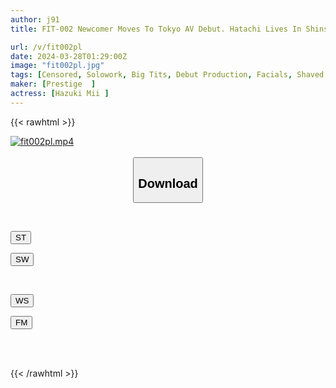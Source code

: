 ```yaml
---
author: j91
title: FIT-002 Newcomer Moves To Tokyo AV Debut. Hatachi Lives In Shinshu And Eats A Lot! ? Beautiful Breast Trimmer Mii Hazuki

url: /v/fit002pl
date: 2024-03-28T01:29:00Z
image: "fit002pl.jpg"
tags: [Censored, Solowork, Big Tits, Debut Production, Facials, Shaved	]
maker: [Prestige  ]
actress: [Hazuki Mii ]
---
```



{{< rawhtml >}}

<div class="video" data-videoid="b790YmexPziPjW2">
    <a href="javascript:;">
        <img src="/v/fit002pl/fit002pl.jpg" width="WIDTH" height="HEIGHT" alt="fit002pl.mp4" loading="lazy">
    </a>
</div>

<script type="text/javascript" src="https://j91.asia/asset/on-demand-st.js"></script>

<br>
  <link rel="stylesheet" href="https://j91.asia/asset/bs5.css">
  
  <center>
  <button class="btn btn-primary" type="button" data-bs-toggle="collapse" data-bs-target=".multi-collapse" aria-expanded="false" aria-controls="multiCollapseExample1 multiCollapseExample2"><h2>Download</h2></button></center>
</p>
<div class="row">
  <div class="col">
    <div class="collapse multi-collapse" id="multiCollapseExample1">
      <div class="card card-body">
	      	      <br>
<div class="buttons">  
<p><a href="https://streamtape.to/v/b790YmexPziPjW2" target="_blank"><button class="btn-hover color-3"><i class="fa fa-download"></i> ST</button></a></p>
<p><a href="https://asnwish.com/uwzze773xnz9" target="_blank"><button class="btn-hover color-2"><i class="fa fa-download"></i> SW</button></a></p></div>
    </div>
  </div>
</div>
  <div class="col">
    <div class="collapse multi-collapse" id="multiCollapseExample2">
      <div class="card card-body">
	      <br>
<div class="buttons">
<p><a href="https://wolfstream.tv/57cnqiw7252d"><button class="btn-hover color-9"><i class="fa fa-download"></i> WS</button></a></p>
<p><a href="https://filemoon.sx/d/41u2knrmohr0"><button class="btn-hover color-8"><i class="fa fa-download"></i> FM</button></a></p></div>
<br><br>
      </div>
    </div>
  </div>
</div>

{{< /rawhtml >}}